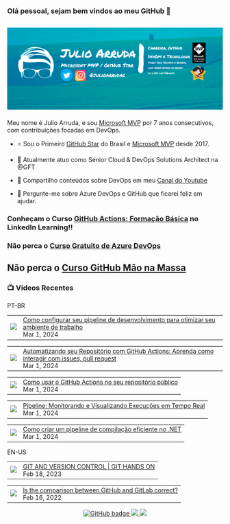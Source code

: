 ### Olá pessoal, sejam bem vindos ao meu GitHub 👋

## [![Julio Arruda Header](https://raw.githubusercontent.com/julioarruda/julioarruda/master/fundo%20github.png)](https://youtube.com/user/julioarrudac)
Meu nome é Julio Arruda, e sou [Microsoft MVP](https://mvp.microsoft.com/pt-br/PublicProfile/5002557?fullName=Julio%20%20Arruda) por 7 anos consecutivos, com contribuições focadas em DevOps.


- ⭐ Sou o Primeiro [GitHub Star](https://stars.github.com/profiles/julioarruda) do Brasil e [Microsoft MVP](https://mvp.microsoft.com/pt-br/PublicProfile/5002557?fullName=Julio%20%20Arruda) desde 2017.

- 🔭 Atualmente atuo como Senior Cloud & DevOps Solutions Architect na @GFT

- 👯 Compartilho conteúdos sobre DevOps em meu [Canal do Youtube](https://youtube.com/@julioarruda)

- 💬 Pergunte-me sobre Azure DevOps e GitHub que ficarei feliz em ajudar.




### Conheçam o Curso [GitHub Actions: Formação Básica](https://www.linkedin.com/learning/github-actions-formacao-basica/) no LinkedIn Learning!!
### Não perca o [Curso Gratuito de Azure DevOps](https://github.com/julioarruda/Curso-Azure-DevOps)

## Não perca o [Curso GitHub Mão na Massa](https://github.com/github-mao-na-massa/curso-github-mao-na-massa)



### 📺 Vídeos Recentes

PT-BR

<!-- YOUTUBE:START --><table><tr><td><a href="https://www.youtube.com/watch?v=C9X7Hyi2gtA"><img width="140px" src="https://i.ytimg.com/vi/C9X7Hyi2gtA/mqdefault.jpg"></a></td>
<td><a href="https://www.youtube.com/watch?v=C9X7Hyi2gtA">Como configurar seu pipeline de desenvolvimento para otimizar seu ambiente de trabalho</a><br/>Mar 1, 2024</td></tr></table>
<table><tr><td><a href="https://www.youtube.com/watch?v=4lHQiswiszw"><img width="140px" src="https://i.ytimg.com/vi/4lHQiswiszw/mqdefault.jpg"></a></td>
<td><a href="https://www.youtube.com/watch?v=4lHQiswiszw">Automatizando seu Repositório com GitHub Actions: Aprenda como interagir com issues, pull request</a><br/>Mar 1, 2024</td></tr></table>
<table><tr><td><a href="https://www.youtube.com/watch?v=U8gA3zJgGmo"><img width="140px" src="https://i.ytimg.com/vi/U8gA3zJgGmo/mqdefault.jpg"></a></td>
<td><a href="https://www.youtube.com/watch?v=U8gA3zJgGmo">Como usar o GitHub Actions no seu repositório público</a><br/>Mar 1, 2024</td></tr></table>
<table><tr><td><a href="https://www.youtube.com/watch?v=B6X5EXbUDpk"><img width="140px" src="https://i.ytimg.com/vi/B6X5EXbUDpk/mqdefault.jpg"></a></td>
<td><a href="https://www.youtube.com/watch?v=B6X5EXbUDpk">Pipeline: Monitorando e Visualizando Execuções em Tempo Real</a><br/>Mar 1, 2024</td></tr></table>
<table><tr><td><a href="https://www.youtube.com/watch?v=jt6VMIY2BbU"><img width="140px" src="https://i.ytimg.com/vi/jt6VMIY2BbU/mqdefault.jpg"></a></td>
<td><a href="https://www.youtube.com/watch?v=jt6VMIY2BbU">Como criar um pipeline de compilação eficiente no .NET</a><br/>Mar 1, 2024</td></tr></table>
<!-- YOUTUBE:END -->

EN-US
<!-- YOUTUBEEN:START --><table><tr><td><a href="https://www.youtube.com/watch?v=Adk79XNDU5o"><img width="140px" src="https://i.ytimg.com/vi/Adk79XNDU5o/mqdefault.jpg"></a></td>
<td><a href="https://www.youtube.com/watch?v=Adk79XNDU5o">GIT AND VERSION CONTROL | GIT HANDS ON</a><br/>Feb 18, 2023</td></tr></table>
<table><tr><td><a href="https://www.youtube.com/watch?v=wHo1ftsyzNE"><img width="140px" src="https://i.ytimg.com/vi/wHo1ftsyzNE/mqdefault.jpg"></a></td>
<td><a href="https://www.youtube.com/watch?v=wHo1ftsyzNE">Is the comparison between GitHub and GitLab correct?</a><br/>Feb 16, 2022</td></tr></table>
<!-- YOUTUBEEN:END -->



<p align="center">
  <a href="https://github.com/julioarruda?tab=followers">
    <img src="https://img.shields.io/github/followers/julioarruda?label=Followers&logo=GitHub&style=for-the-badge" alt="GitHub badge" />
  </a>
  <a href="http://twitter.com/julioarrudac">
    <img src="https://img.shields.io/twitter/follow/julioarrudac?label=Twitter&logo=twitter&style=for-the-badge" />
  </a>
  <a href="http://youtube.com/c/julioarruda?sub_confirmation=1">
    <img src="https://img.shields.io/youtube/views/4BYlkYtHNus?label=YouTube&logo=YouTube&style=for-the-badge" />
  </a>
</p>

<!--
**julioarruda/julioarruda** is a ✨ _special_ ✨ repository because its `README.md` (this file) appears on your GitHub profile.

Here are some ideas to get you started:

- 🔭 I’m currently working on ...
- 🌱 I’m currently learning ...
- 👯 I’m looking to collaborate on ...
- 🤔 I’m looking for help with ...
- 💬 Ask me about ...
- 📫 How to reach me: ...
- 😄 Pronouns: ...
- ⚡ Fun fact: ...
-->

